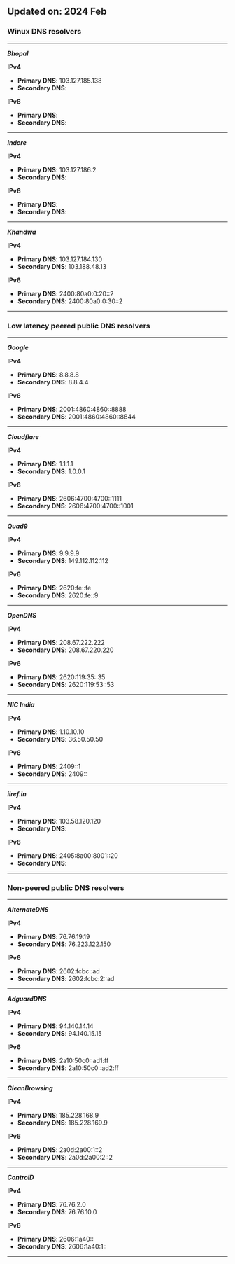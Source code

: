 ## Updated on: 2024 Feb
### Winux DNS resolvers
***
***Bhopal***

**IPv4** 
-   **Primary DNS**: 103.127.185.138
-   **Secondary DNS**: 

**IPv6** 
-   **Primary DNS**: 
-   **Secondary DNS**: 
***
***Indore***

**IPv4** 
-   **Primary DNS**: 103.127.186.2
-   **Secondary DNS**: 

**IPv6** 
-   **Primary DNS**: 
-   **Secondary DNS**: 
***
***Khandwa***

**IPv4** 
-   **Primary DNS**: 103.127.184.130
-   **Secondary DNS**: 103.188.48.13

**IPv6** 
-   **Primary DNS**: 2400:80a0:0:20::2
-   **Secondary DNS**: 2400:80a0:0:30::2
***

### Low latency peered public DNS resolvers
***
***Google***

**IPv4** 
-   **Primary DNS**: 8.8.8.8
-   **Secondary DNS**: 8.8.4.4

**IPv6** 
-   **Primary DNS**: 2001:4860:4860::8888
-   **Secondary DNS**: 2001:4860:4860::8844
***
***Cloudflare***

**IPv4** 
-   **Primary DNS**: 1.1.1.1
-   **Secondary DNS**: 1.0.0.1

**IPv6** 
-   **Primary DNS**: 2606:4700:4700::1111
-   **Secondary DNS**: 2606:4700:4700::1001
***
***Quad9***

**IPv4** 
-   **Primary DNS**: 9.9.9.9
-   **Secondary DNS**: 149.112.112.112

**IPv6** 
-   **Primary DNS**: 2620:fe::fe
-   **Secondary DNS**: 2620:fe::9
***
***OpenDNS***

**IPv4** 
-   **Primary DNS**: 208.67.222.222
-   **Secondary DNS**: 208.67.220.220

**IPv6** 
-   **Primary DNS**: 2620:119:35::35
-   **Secondary DNS**: 2620:119:53::53
***
***NIC India***

**IPv4** 
-   **Primary DNS**: 1.10.10.10
-   **Secondary DNS**: 36.50.50.50

**IPv6**
-   **Primary DNS**:  2409::1
-   **Secondary DNS**: 2409::
***
***iiref.in***

**IPv4**
-   **Primary DNS**: 103.58.120.120
-   **Secondary DNS**: 

**IPv6**
-   **Primary DNS**: 2405:8a00:8001::20
-   **Secondary DNS**: 
***

### Non-peered public DNS resolvers
***
***AlternateDNS***

**IPv4** 
-   **Primary DNS**: 76.76.19.19
-   **Secondary DNS**: 76.223.122.150

**IPv6** 
-   **Primary DNS**: 2602:fcbc::ad
-   **Secondary DNS**: 2602:fcbc:2::ad
***
***AdguardDNS***

**IPv4** 
-   **Primary DNS**: 94.140.14.14
-   **Secondary DNS**: 94.140.15.15

**IPv6** 
-   **Primary DNS**: 2a10:50c0::ad1:ff
-   **Secondary DNS**: 2a10:50c0::ad2:ff
***
***CleanBrowsing***

**IPv4** 
-   **Primary DNS**: 185.228.168.9
-   **Secondary DNS**: 185.228.169.9

**IPv6** 
-   **Primary DNS**: 2a0d:2a00:1::2
-   **Secondary DNS**: 2a0d:2a00:2::2
***
***ControlD***

**IPv4** 
-   **Primary DNS**: 76.76.2.0
-   **Secondary DNS**: 76.76.10.0

**IPv6** 
-   **Primary DNS**: 2606:1a40::
-   **Secondary DNS**: 2606:1a40:1::
***

